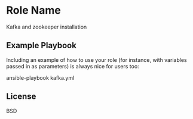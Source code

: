 Role Name
=========

Kafka and zookeeper installation 


Example Playbook
----------------

Including an example of how to use your role (for instance, with variables passed in as parameters) is always nice for users too:

   ansible-playbook kafka.yml

License
-------

BSD

